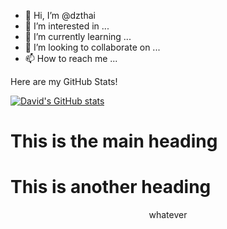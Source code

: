 - 👋 Hi, I’m @dzthai
- 👀 I’m interested in ...
- 🌱 I’m currently learning ...
- 💞️ I’m looking to collaborate on ...
- 📫 How to reach me ...

<!---
dzthai/dzthai is a ✨ special ✨ repository because its `README.md` (this file) appears on your GitHub profile.
You can click the Preview link to take a look at your changes.
--->
Here are my GitHub Stats!

[![David's GitHub stats](https://github-readme-stats.vercel.app/api?username=dzthai)](https://github.com/dzthai/github-readme-stats)

<html>
  <body>
    <h1>This is the main heading</h1>
    <h1>This is another heading</h1>
    <center>whatever</center>
  </body>
  </html>
